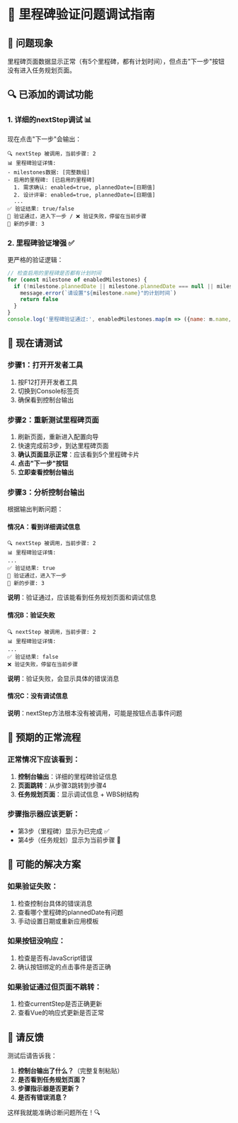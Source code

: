 # 🔧 里程碑验证问题调试指南

## 🚨 **问题现象**
里程碑页面数据显示正常（有5个里程碑，都有计划时间），但点击"下一步"按钮没有进入任务规划页面。

## 🔍 **已添加的调试功能**

### **1. 详细的nextStep调试** 📊
现在点击"下一步"会输出：
```
🔍 nextStep 被调用，当前步骤: 2
📊 里程碑验证详情:
- milestones数据: [完整数组]
- 启用的里程碑: [已启用的里程碑]
  1. 需求确认: enabled=true, plannedDate=[日期值]
  2. 设计评审: enabled=true, plannedDate=[日期值]
  ...
✅ 验证结果: true/false
🎯 验证通过，进入下一步 / ❌ 验证失败，停留在当前步骤
🔢 新的步骤: 3
```

### **2. 里程碑验证增强** ✅
更严格的验证逻辑：
```javascript
// 检查启用的里程碑是否都有计划时间
for (const milestone of enabledMilestones) {
  if (!milestone.plannedDate || milestone.plannedDate === null || milestone.plannedDate === '') {
    message.error(`请设置"${milestone.name}"的计划时间`)
    return false
  }
}
console.log('里程碑验证通过:', enabledMilestones.map(m => ({name: m.name, date: m.plannedDate})))
```

## 🧪 **现在请测试**

### **步骤1：打开开发者工具**
1. 按F12打开开发者工具
2. 切换到Console标签页
3. 确保看到控制台输出

### **步骤2：重新测试里程碑页面**
1. 刷新页面，重新进入配置向导
2. 快速完成前3步，到达里程碑页面
3. **确认页面显示正常**：应该看到5个里程碑卡片
4. **点击"下一步"按钮**
5. **立即查看控制台输出**

### **步骤3：分析控制台输出**
根据输出判断问题：

#### **情况A：看到详细调试信息**
```
🔍 nextStep 被调用，当前步骤: 2
📊 里程碑验证详情:
...
✅ 验证结果: true
🎯 验证通过，进入下一步
🔢 新的步骤: 3
```
**说明**：验证通过，应该能看到任务规划页面和调试信息

#### **情况B：验证失败**
```
🔍 nextStep 被调用，当前步骤: 2
📊 里程碑验证详情:
...
✅ 验证结果: false
❌ 验证失败，停留在当前步骤
```
**说明**：验证失败，会显示具体的错误消息

#### **情况C：没有调试信息**
**说明**：nextStep方法根本没有被调用，可能是按钮点击事件问题

## 🎯 **预期的正常流程**

### **正常情况下应该看到**：
1. **控制台输出**：详细的里程碑验证信息
2. **页面跳转**：从步骤3跳转到步骤4
3. **任务规划页面**：显示调试信息 + WBS树结构

### **步骤指示器应该更新**：
- 第3步（里程碑）显示为已完成 ✅
- 第4步（任务规划）显示为当前步骤 🔵

## 🔧 **可能的解决方案**

### **如果验证失败**：
1. 检查控制台具体的错误消息
2. 查看哪个里程碑的plannedDate有问题
3. 手动设置日期或重新应用模板

### **如果按钮没响应**：
1. 检查是否有JavaScript错误
2. 确认按钮绑定的点击事件是否正确

### **如果验证通过但页面不跳转**：
1. 检查currentStep是否正确更新
2. 查看Vue的响应式更新是否正常

## 📝 **请反馈**

测试后请告诉我：
1. **控制台输出了什么？**（完整复制粘贴）
2. **是否看到任务规划页面？**
3. **步骤指示器是否更新？**
4. **是否有错误消息？**

这样我就能准确诊断问题所在！🔍